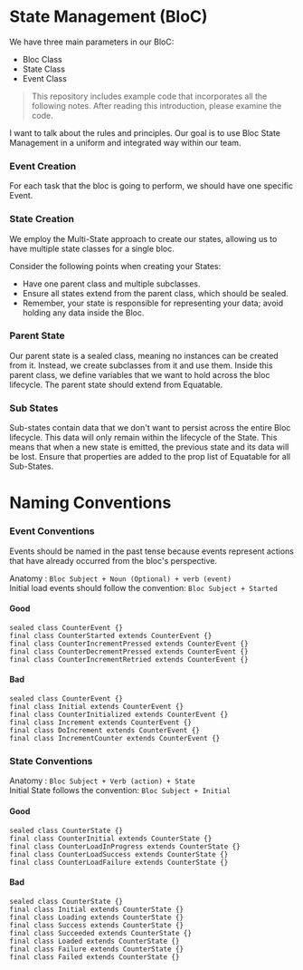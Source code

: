 # State Management (BloC)

We have three main parameters in our BloC:

* Bloc Class
* State Class
* Event Class

>This repository includes example code that incorporates all the following notes. After reading this introduction, please examine the code. 

I want to talk about the rules and principles. Our goal is to use Bloc State Management in a uniform and integrated way within our team.


### Event Creation
For each task that the bloc is going to perform, we should have one specific Event.

### State Creation
We employ the Multi-State approach to create our states, allowing us to have multiple state classes for a single bloc.

Consider the following points when creating your States:

* Have one parent class and multiple subclasses.
* Ensure all states extend from the parent class, which should be sealed.
* Remember, your state is responsible for representing your data; avoid holding any data inside the Bloc.





### Parent State
Our parent state is a sealed class, meaning no instances can be created from it. Instead, we create subclasses from it and use them. Inside this parent class, we define variables that we want to hold across the bloc lifecycle.
The parent state should extend from Equatable.

### Sub States
Sub-states contain data that we don't want to persist across the entire Bloc lifecycle. This data will only remain within the lifecycle of the State. This means that when a new state is emitted, the previous state and its data will be lost.
Ensure that properties are added to the prop list of Equatable for all Sub-States.




# Naming Conventions

### Event Conventions
Events should be named in the past tense because events represent actions that have already occurred from the bloc's perspective.

Anatomy :  `Bloc Subject + Noun (Optional) + verb (event)`  
Initial load events should follow the convention: `Bloc Subject + Started`

#### Good
```
sealed class CounterEvent {}
final class CounterStarted extends CounterEvent {}
final class CounterIncrementPressed extends CounterEvent {}
final class CounterDecrementPressed extends CounterEvent {}
final class CounterIncrementRetried extends CounterEvent {}
```
#### Bad
```
sealed class CounterEvent {}
final class Initial extends CounterEvent {}
final class CounterInitialized extends CounterEvent {}
final class Increment extends CounterEvent {}
final class DoIncrement extends CounterEvent {}
final class IncrementCounter extends CounterEvent {}

```
### State Conventions

Anatomy : `Bloc Subject + Verb (action) + State`  
Initial State follows  the convention: `Bloc Subject + Initial`

#### Good
```
sealed class CounterState {}
final class CounterInitial extends CounterState {}
final class CounterLoadInProgress extends CounterState {}
final class CounterLoadSuccess extends CounterState {}
final class CounterLoadFailure extends CounterState {}
```

#### Bad
```
sealed class CounterState {}
final class Initial extends CounterState {}
final class Loading extends CounterState {}
final class Success extends CounterState {}
final class Succeeded extends CounterState {}
final class Loaded extends CounterState {}
final class Failure extends CounterState {}
final class Failed extends CounterState {}

```

